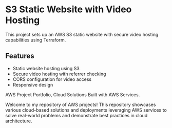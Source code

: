 # S3 Static Website with Video Hosting

This project sets up an AWS S3 static website with secure video hosting capabilities using Terraform.

## Features
- Static website hosting using S3
- Secure video hosting with referrer checking
- CORS configuration for video access
- Responsive design

AWS Project Portfolio,
Cloud Solutions Built with AWS Services.

Welcome to my repository of AWS projects! This repository showcases various cloud-based solutions and deployments leveraging AWS services to solve real-world problems and demonstrate best practices in cloud architecture.
